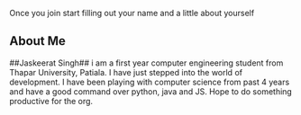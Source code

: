 Once you join start filling out your name and a little about yourself 

## About Me ##
##Jaskeerat Singh##
i am a first year computer engineering student from Thapar University, Patiala. I have just stepped into the world of development. I have been playing with computer science from past 4 years and have a good command over python, java and JS. Hope to do something productive for the org.
